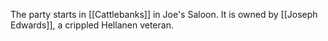 The party starts in [[Cattlebanks]] in Joe's Saloon. It is owned by [[Joseph Edwards]], a crippled Hellanen veteran.